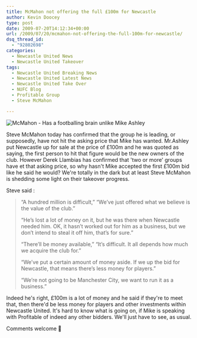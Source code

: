```yaml
---
title: McMahon not offering the full £100m for Newcastle
author: Kevin Doocey
type: post
date: 2009-07-20T14:12:34+00:00
url: /2009/07/20/mcmahon-not-offering-the-full-100m-for-newcastle/
dsq_thread_id:
  - "92802698"
categories:
  - Newcastle United News
  - Newcastle United Takeover
tags:
  - Newcastle United Breaking News
  - Newcastle United Latest News
  - Newcastle United Take Over
  - NUFC Blog
  - Profitable Group
  - Steve McMahon

---
```

![McMahon - Has a footballing brain unlike Mike Ashley](http://i.dailymail.co.uk/i/pix/2009/06/10/article-1192067-02324AE900000578-260_468x286.jpg)

Steve McMahon today  has confirmed that the group he is leading, or supposedly, have not hit the asking price that Mike has wanted. Mr.Ashley put Newcastle up for sale at the price of £100m and he was quoted as saying, the first person to hit that figure would be the new owners of the club. However Derek Llambias has confirmed that 'two or more' groups have et that asking price, so why hasn't Mike accepted the first £100m bid like he said he would? We're totally in the dark but at least Steve McMahon is shedding some light on their takeover progress.

Steve said :

> “A hundred million is difficult,” “We’ve just offered what we believe is the value of the club.”
>
> “He’s lost a lot of money on it, but he was there when Newcastle needed him. OK, it hasn’t worked out for him as a business, but we don’t intend to steal it off him, that’s for sure.”
>
> “There’ll be money available,” “It’s difficult. It all depends how much we acquire the club for.”
>
> “We’ve put a certain amount of money aside. If we up the bid for Newcastle, that means there’s less money for players.”
>
> “We’re not going to be Manchester City, we want to run it as a business.”

Indeed he's right, £100m is a lot of money and he said if they're to meet that, then there'd be less money for players and other investments within Newcastle United. It's hard to know what is going on, if Mike is speaking with Profitable of indeed any other bidders. We'll just have to see, as usual.

Comments welcome 🙂
